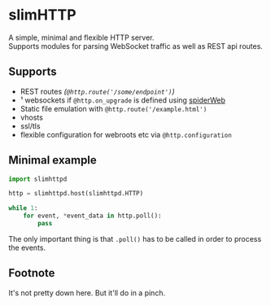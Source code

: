 # slimHTTP
A simple, minimal and flexible HTTP server.<br>
Supports modules for parsing WebSocket traffic as well as REST api routes.

## Supports

 * REST routes *(`@http.route('/some/endpoint')`)*
 * ¹ websockets if `@http.on_upgrade` is defined using [spiderWeb](https://github.com/Torxed/spiderWeb)
 * Static file emulation with `@http.route('/example.html')`
 * vhosts
 * ssl/tls
 * flexible configuration for webroots etc via `@http.configuration`

## Minimal example

```py
import slimhttpd

http = slimhttpd.host(slimhttpd.HTTP)

while 1:
	for event, *event_data in http.poll():
		pass
```

The only important thing is that `.poll()` has to be called in order to process the events.

## Footnote

It's not pretty down here. But it'll do in a pinch.
